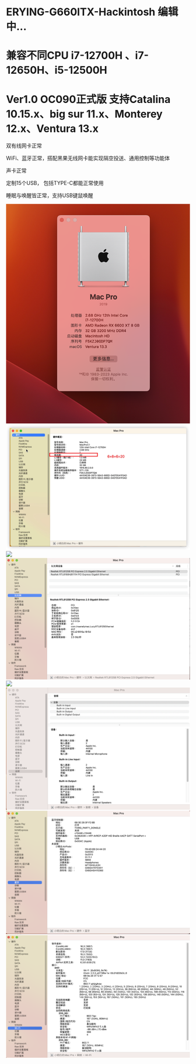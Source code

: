 # ERYING-G660ITX-Hackintosh  编辑中...

# 兼容不同CPU i7-12700H 、i7-12650H、i5-12500H

# Ver1.0 OC090正式版 支持Catalina 10.15.x、big sur 11.x、Monterey 12.x、Ventura 13.x


双有线网卡正常

WiFi、蓝牙正常，搭配黑果无线网卡能实现隔空投送、通用控制等功能体

声卡正常

定制15个USB， 包括TYPE-C都能正常使用

睡眠与唤醒皆正常，支持USB键鼠唤醒


![](https://github.com/Xmingbai/ERYING-G660ITX-Hackintosh/blob/main/%E5%85%B3%E4%BA%8E%E6%9C%AC%E6%9C%BA.png)
![](https://github.com/Xmingbai/ERYING-G660ITX-Hackintosh/blob/main/%E6%A0%B8%E5%BF%83%E6%95%B0.png)
![](https://github.com/Xmingbai/ERYING-G660ITX-Hackintosh/blob/main/R23.png)
![](https://github.com/Xmingbai/ERYING-G660ITX-Hackintosh/blob/main/%E6%9C%89%E7%BA%BF%E7%BD%91%E5%8D%A1.png)
![](https://github.com/Xmingbai/ERYING-G660ITX-Hackintosh/blob/main/%E6%98%BE%E5%8D%A1.png)
![](https://github.com/Xmingbai/ERYING-G660ITX-Hackintosh/blob/main/%E5%A3%B0%E5%8D%A1.png)
![](https://github.com/Xmingbai/ERYING-G660ITX-Hackintosh/blob/main/Intel%20BT.png)
![](https://github.com/Xmingbai/ERYING-G660ITX-Hackintosh/blob/main/Intel%20WIFI.png)
